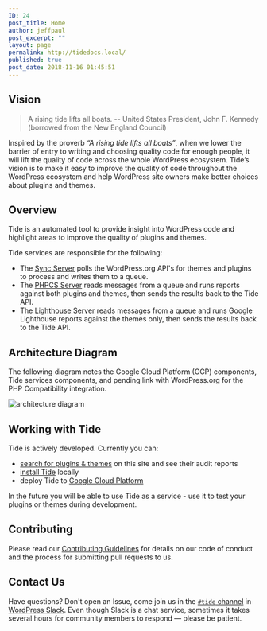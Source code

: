 ```yaml
---
ID: 24
post_title: Home
author: jeffpaul
post_excerpt: ""
layout: page
permalink: http://tidedocs.local/
published: true
post_date: 2018-11-16 01:45:51
---
```

## Vision

> A rising tide lifts all boats. -- United States President, John F. Kennedy (borrowed from the New England Council)

Inspired by the proverb _“A rising tide lifts all boats”_, when we lower the barrier of entry to writing and choosing quality code for enough people, it will lift the quality of code across the whole WordPress ecosystem. Tide’s vision is to make it easy to improve the quality of code throughout the WordPress ecosystem and help WordPress site owners make better choices about plugins and themes.

## Overview

Tide is an automated tool to provide insight into WordPress code and highlight areas to improve the quality of plugins and themes.

Tide services are responsible for the following:

- The [Sync Server](/docs/sync/) polls the WordPress.org API's for themes and plugins to process and writes them to a queue.
- The [PHPCS Server](/docs/phpcs/) reads messages from a queue and runs reports against both plugins and themes, then sends the results back to the Tide API.
- The [Lighthouse Server](/docs/lighthouse/) reads messages from a queue and runs Google Lighthouse reports against the themes only, then sends the results back to the Tide API.

## Architecture Diagram

The following diagram notes the Google Cloud Platform (GCP) components, Tide services components, and pending link with WordPress.org for the PHP Compatibility integration.

![architecture diagram](assets/images/architecture-diagram.png)

## Working with Tide

Tide is actively developed. Currently you can:

- [search for plugins & themes](search.md) on this site and see their audit reports
- [install Tide](/docs/prerequisites/) locally
- deploy Tide to [Google Cloud Platform](/docs/gcp-prerequisites/)

In the future you will be able to use Tide as a service - use it to test your plugins or themes during development.

## Contributing

Please read our [Contributing Guidelines](https://github.com/wptide/wptide/blob/develop/CONTRIBUTING.md) for details on our code of conduct and the process for submitting pull requests to us.

## Contact Us

Have questions? Don't open an Issue, come join us in the [`#tide` channel](https://wordpress.slack.com/messages/C7TK8FBUJ/) in [WordPress Slack](https://make.wordpress.org/chat/). Even though Slack is a chat service, sometimes it takes several hours for community members to respond — please be patient.